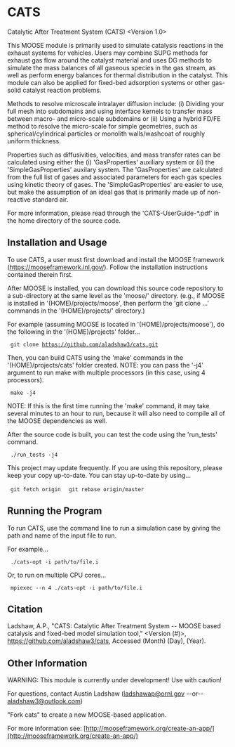 CATS
=====

Catalytic After Treatment System (CATS)  <Version 1.0>

This MOOSE module is primarily used to simulate catalysis reactions in the exhaust systems for vehicles. Users may combine SUPG methods for exhaust gas flow around the catalyst material and uses DG methods to simulate the mass balances of all gaseous species in the gas stream, as well as perform energy balances for thermal distribution in the catalyst. This module can also be applied for fixed-bed adsorption systems or other gas-solid catalyst reaction problems.

Methods to resolve microscale intralayer diffusion include: (i) Dividing your full mesh into subdomains and using
interface kernels to transfer mass between macro- and micro-scale subdomains or (ii) Using a hybrid FD/FE method
to resolve the micro-scale for simple geometries, such as spherical/cylindrical particles or monolith walls/washcoat
of roughly uniform thickness.

Properties such as diffusivities, velocities, and mass transfer rates can be calculated using either the (i) 'GasProperties' auxiliary system or (ii) the 'SimpleGasProperties' auxilary system. The 'GasProperties' are
calculated from the full list of gases and associated parameters for each gas species using kinetic theory of
gases. The 'SimpleGasProperties' are easier to use, but make the assumption of an ideal gas that is primarily
made up of non-reactive standard air.

For more information, please read through the 'CATS-UserGuide-*.pdf' in the home directory of the source code.


Installation and Usage
-----
To use CATS, a user must first download and install the MOOSE framework (https://mooseframework.inl.gov/). Follow the installation instructions contained therein first.

After MOOSE is installed, you can download this source code repository to a sub-directory at the same level as the 'moose/' directory. (e.g., if MOOSE is installed in '(HOME)/projects/moose', then perform the 'git clone ...' commands in the '(HOME)/projects/' directory.)

For example (assuming MOOSE is located in '(HOME)/projects/moose'), do the following in the '(HOME)/projects' folder...

<code> git clone https://github.com/aladshaw3/cats.git </code>

Then, you can build CATS using the 'make' commands in the '(HOME)/projects/cats' folder created. NOTE: you can
pass the '-j4' argument to run make with multiple processors (in this case, using 4 processors).

<code> make -j4 </code>

NOTE: If this is the first time running the 'make' command, it may take several minutes to an
hour to run, because it will also need to compile all of the MOOSE dependencies as well.

After the source code is built, you can test the code using the 'run_tests' command.

<code> ./run_tests -j4 </code>

This project may update frequently. If you are using this repository, please keep your copy up-to-date. You can
stay up-to-date by using...

<code> git fetch origin </code>
<code> git rebase origin/master </code>


Running the Program
-----
To run CATS, use the command line to run a simulation case by giving the path and name of the input file to run.

For example...

<code> ./cats-opt -i path/to/file.i </code>

Or, to run on multiple CPU cores...

<code> mpiexec --n 4 ./cats-opt -i path/to/file.i </code>


Citation
-----
Ladshaw, A.P., "CATS: Catalytic After Treatment System -- MOOSE based catalysis and fixed-bed model simulation tool," <Version (#)>, https://github.com/aladshaw3/cats, Accessed (Month) (Day), (Year).


Other Information
-----

WARNING: This module is currently under development! Use with caution!

For questions, contact Austin Ladshaw (ladshawap@ornl.gov  --or--  aladshaw3@outlook.com)


"Fork cats" to create a new MOOSE-based application.

For more information see: [http://mooseframework.org/create-an-app/](http://mooseframework.org/create-an-app/)
